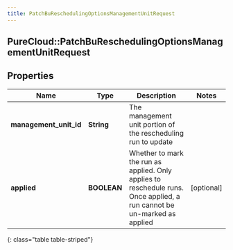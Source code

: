 ```yaml
---
title: PatchBuReschedulingOptionsManagementUnitRequest
---
```

## PureCloud::PatchBuReschedulingOptionsManagementUnitRequest

## Properties

|Name | Type | Description | Notes|
|------------ | ------------- | ------------- | -------------|
| **management_unit_id** | **String** | The management unit portion of the rescheduling run to update | |
| **applied** | **BOOLEAN** | Whether to mark the run as applied.  Only applies to reschedule runs.  Once applied, a run cannot be un-marked as applied | [optional] |
{: class="table table-striped"}


